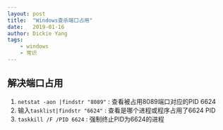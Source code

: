 ```yaml
---
layout: post
title:  "Windows查杀端口占用"
date:   2019-01-16
author: Dickie Yang 
tags: 
    - windows
    - 常识
---
```

## 解决端口占用
1. `netstat -aon |findstr "8089"` : 查看被占用8089端口对应的PID 6624
2. 输入`tasklist|findstr "6624"` : 查看是哪个进程或程序占用了6624 PID
3. `taskkill /F /PID 6624` : 强制终止PID为6624的进程